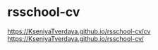 # rsschool-cv
https://KseniyaTverdaya.github.io/rsschool-cv/cv
https://KseniyaTverdaya.github.io/rsschool-cv/

